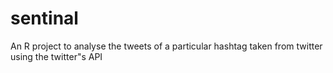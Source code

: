 # sentinal
An R project to analyse the tweets of a particular hashtag taken from twitter using the twitter"s API
